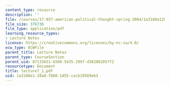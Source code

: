 ```yaml
---
content_type: resource
description: ''
file: /courses/17-037-american-political-thought-spring-2004/1a3188e128a8f0881d55cacb19569eb3_lecture7_1.pdf
file_size: 376736
file_type: application/pdf
learning_resource_types:
- Lecture Notes
license: https://creativecommons.org/licenses/by-nc-sa/4.0/
ocw_type: OCWFile
parent_title: Lecture Notes
parent_type: CourseSection
parent_uid: 87133651-b560-5435-2997-d382002857f2
resourcetype: Document
title: lecture7_1.pdf
uid: 1a3188e1-28a8-f088-1d55-cacb19569eb3
---
```


